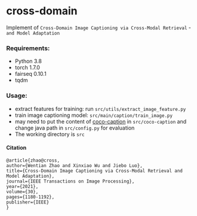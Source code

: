 # cross-domain

Implement of `Cross-Domain Image Captioning via Cross-Modal Retrieval` - <!-- linebreak -->
`and Model Adaptation`

### Requirements:
- Python 3.8
- torch 1.7.0
- fairseq 0.10.1
- tqdm 

### Usage:
  * extract features for training: run `src/utils/extract_image_feature.py`
  * train image captioning model: `src/main/caption/train_image.py`
  * may need to put the content of [coco-caption](https://github.com/tylin/coco-caption) in `src/coco-caption` and change java path in `src/config.py` for evaluation
  * The working directory is `src`
  
#### Citation
  ```
  @article{zhao@cross,
  author={Wentian Zhao and Xinxiao Wu and Jiebo Luo},
  title={Cross-Domain Image Captioning via Cross-Modal Retrieval and Model Adaptation}, 
  journal={IEEE Transactions on Image Processing}, 
  year={2021},
  volume={30},
  pages={1180-1192},
  publisher={IEEE}
  }
  ```
